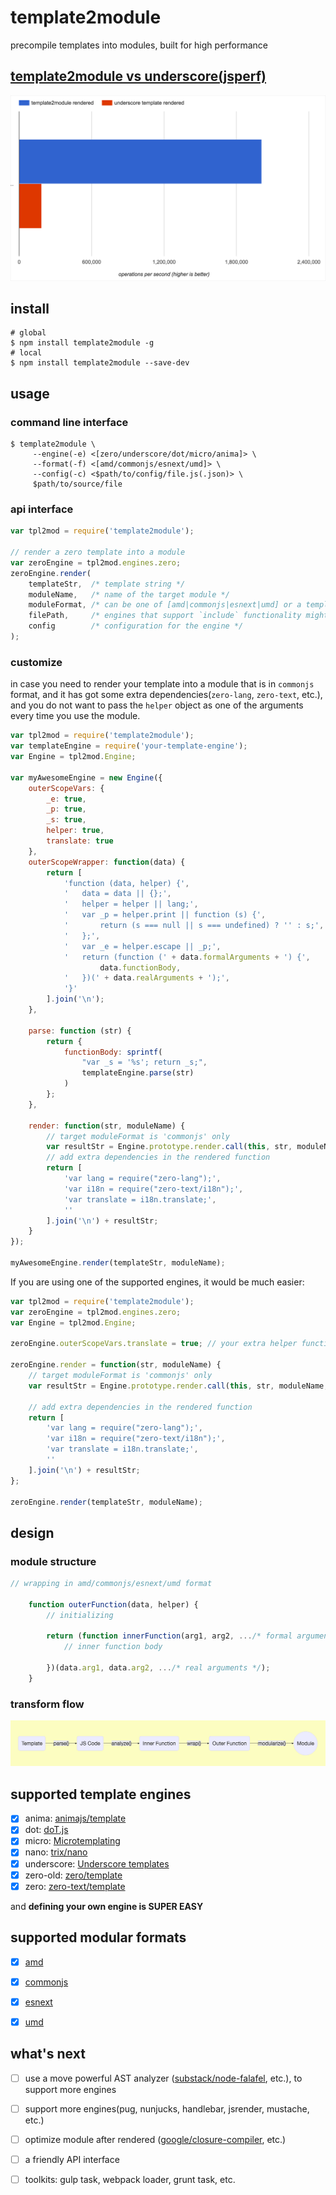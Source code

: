 # template2module

precompile templates into modules, built for high performance


## [template2module vs underscore(jsperf)](http://jsperf.com/template2module-vs-underscore-templating)

![template2module-vs-underscore](./assets/jsperf-template2module-vs-underscore.png)


## install

```shell
# global
$ npm install template2module -g
# local
$ npm install template2module --save-dev
```


## usage

### command line interface

```shell
$ template2module \
     --engine(-e) <[zero/underscore/dot/micro/anima]> \
     --format(-f) <[amd/commonjs/esnext/umd]> \
     --config(-c) <$path/to/config/file.js(.json)> \
     $path/to/source/file
```

### api interface

```javascript
var tpl2mod = require('template2module');

// render a zero template into a module
var zeroEngine = tpl2mod.engines.zero;
zeroEngine.render(
    templateStr,  /* template string */
    moduleName,   /* name of the target module */
    moduleFormat, /* can be one of [amd|commonjs|esnext|umd] or a template render function */
    filePath,     /* engines that support `include` functionality might need it */
    config        /* configuration for the engine */
);
```

### customize

in case you need to render your template into a module that is in `commonjs` format, and it has got some extra dependencies(`zero-lang`, `zero-text`, etc.), and you do not want to pass the `helper` object as one of the arguments every time you use the module.

```javascript
var tpl2mod = require('template2module');
var templateEngine = require('your-template-engine');
var Engine = tpl2mod.Engine;

var myAwesomeEngine = new Engine({
    outerScopeVars: {
        _e: true,
        _p: true,
        _s: true,
        helper: true,
        translate: true
    },
    outerScopeWrapper: function(data) {
        return [
            'function (data, helper) {',
            '   data = data || {};',
            '   helper = helper || lang;',
            '   var _p = helper.print || function (s) {',
            '       return (s === null || s === undefined) ? '' : s;',
            '   };',
            '   var _e = helper.escape || _p;',
            '   return (function (' + data.formalArguments + ') {',
                    data.functionBody,
            '   })(' + data.realArguments + ');',
            '}'
        ].join('\n');
    },

    parse: function (str) {
        return {
            functionBody: sprintf(
                "var _s = '%s'; return _s;",
                templateEngine.parse(str)
            )
        };
    },

    render: function(str, moduleName) {
        // target moduleFormat is 'commonjs' only
        var resultStr = Engine.prototype.render.call(this, str, moduleName, 'commonjs');
        // add extra dependencies in the rendered function
        return [
            'var lang = require("zero-lang");',
            'var i18n = require("zero-text/i18n");',
            'var translate = i18n.translate;',
            ''
        ].join('\n') + resultStr;
    }
});

myAwesomeEngine.render(templateStr, moduleName);
```

If you are using one of the supported engines, it would be much easier:

```javascript
var tpl2mod = require('template2module');
var zeroEngine = tpl2mod.engines.zero;
var Engine = tpl2mod.Engine;

zeroEngine.outerScopeVars.translate = true; // your extra helper function

zeroEngine.render = function(str, moduleName) {
    // target moduleFormat is 'commonjs' only
    var resultStr = Engine.prototype.render.call(this, str, moduleName, 'commonjs');

    // add extra dependencies in the rendered function
    return [
        'var lang = require("zero-lang");',
        'var i18n = require("zero-text/i18n");',
        'var translate = i18n.translate;',
        ''
    ].join('\n') + resultStr;
};

zeroEngine.render(templateStr, moduleName);
```


## design

### module structure

```javascript
// wrapping in amd/commonjs/esnext/umd format

    function outerFunction(data, helper) {
        // initializing

        return (function innerFunction(arg1, arg2, .../* formal arguments */) {
            // inner function body

        })(data.arg1, data.arg2, .../* real arguments */);
    }
```

### transform flow

![transform flow](./assets/transform-flow.png)


## supported template engines

- [x] anima: [animajs/template](http://gitlab.alibaba-inc.com/animajs/template)
- [x] dot: [doT.js](https://github.com/olado/doT)
- [x] micro: [Microtemplating](http://ejohn.org/blog/javascript-micro-templating)
- [x] nano: [trix/nano](https://github.com/trix/nano)
- [x] underscore: [Underscore templates](http://underscorejs.org/#template)
- [x] zero-old: [zero/template](http://gitlab.alibaba-inc.com/zeroui/zero/blob/master/src/zero/template.js)
- [x] zero: [zero-text/template](https://github.com/zero/zero-text/blob/master/template.js)

and **defining your own engine is SUPER EASY**


## supported modular formats

- [x] [amd](https://github.com/amdjs/amdjs-api/blob/master/AMD.md)
- [x] [commonjs](http://www.commonjs.org/)
- [x] [esnext](https://github.com/tc39/ecma262)
- [x] [umd](https://github.com/umdjs/umd)


## what's next

- [ ] use a move powerful AST analyzer ([substack/node-falafel](https://github.com/substack/node-falafel), etc.), to support more engines
- [ ] support more engines(pug, nunjucks, handlebar, jsrender, mustache, etc.)
- [ ] optimize module after rendered ([google/closure-compiler](https://github.com/google/closure-compiler), etc.)
- [ ] a friendly API interface
- [ ] toolkits: gulp task, webpack loader, grunt task, etc.

